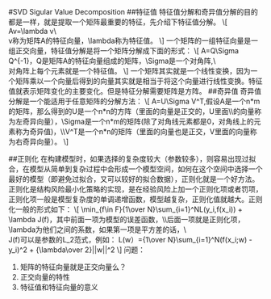 #SVD
Sigular Value Decomposition
##特征值
特征值分解和奇异值分解的目的都是一样，就是提取一个矩阵最重要的特征，先介绍下特征值分解。
\\[
Av=\lambda v\\\
v称为矩阵A的特征向量，\lambda称为特征值。
\\]
一个矩阵的一组特征向量是一组正交向量，特征值分解是将一个矩阵分解成下面的形式：
\\[
A=Q\Sigma Q^{-1}，Q是矩阵A的特征向量组成的矩阵，\Sigma是一个对角阵,\\\
对角阵上每个元素就是一个特征值。
\\]
一个矩阵其实就是一个线性变换，因为一个矩阵乘以一个向量后得到的向量其实就是相当于将这个向量进行线性变换。特征值就表示矩阵变化的主要变化。但是特征分解需要矩阵是方阵。
##奇异值
奇异值分解是一个能适用于任意矩阵的分解方法：
\\[
A=U\Sigma V^T,假设A是一个n*m的矩阵，那么得到的U是一个n\*n的方阵（里面的向量是正交的，U里面\\\的向量称为左奇异向量），\Sigma是一个n\*m的矩阵(除了对角线元素都是0，对角线上的元素称为奇异值)，\\\V^T是一个n\*n的矩阵（里面的向量也是正交，V里面的向量称为右奇异向量）。
\\]


##正则化
在构建模型时，如果选择的复杂度较大（参数较多），则容易出现过拟合，在模型从简单到复杂过程中会形成一个模型空间，如何在这个空间中选择一个最好的模型（即避免过拟合，又可以较好的拟合数据），正则化就是一个好方法。
正则化是结构风险最小化策略的实现，是在经验风险上加一个正则化项或者罚项，正则化项一般是模型复杂度的单调递增函数，模型越复杂，正则化值就越大。正则化一般的形式如下：
\\[
\min_{f\in F}{1\over N}\sum\_{i=1}^NL(y_i,f(x_i)) + \lambda J(f)，其中前面一项为模型的误差函数，\\\后面一项就是正则化项，\lambda为他们之间的系数，如果第一项是平方差的话，\\\
J(f)可以是参数的L_2范式，例如：
L(w）={1\over N}\sum\_{i=1}^N(f(x_i;w) - y_i)^2 + {\lambda\over 2}||w||^2
\\]
问题：

1. 矩阵的特征向量就是正交向量么？
2. 正交向量的特性
3. 特征值和特征向量的意义